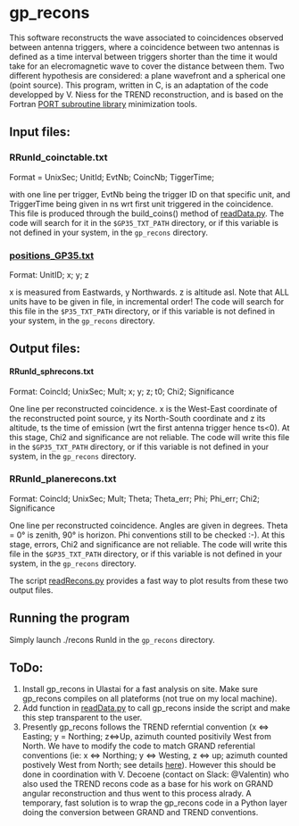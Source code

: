 # gp_recons

This software reconstructs the wave associated to coincidences observed between antenna triggers, where a coincidence between two antennas is defined as a time interval between triggers shorter than the time it would take for an elecromagnetic wave to cover the distance between them. Two different hypothesis are considered: a plane wavefront and a spherical one (point source).
This program, written in C,   is an adaptation of the code developped by V. Niess for the TREND reconstruction, and is based on the Fortran  [PORT subroutine library](http://www.netlib.org/port/) minimization tools.

## Input files: 
### RRunId_coinctable.txt
Format = UnixSec; UnitId; EvtNb; CoincNb; TiggerTime; 

with one line per trigger, EvtNb being the trigger ID on that specific unit, and TriggerTime being given in ns wrt first unit triggered in the coincidence. This file is produced through the build_coins() method of [readData.py](https://github.com/TREND50/gp_ana/blob/master/readData.py). The code will search for it in the ```$GP35_TXT_PATH``` directory, or if this variable is not defined in your system, in the ```gp_recons``` directory.

### [positions_GP35.txt](https://github.com/TREND50/gp_recons/blob/master/positions_GP35.txt)
Format: UnitID; x; y; z 

x is measured from Eastwards, y Northwards. z is altitude asl. 
Note that ALL units have to be given in file, in incremental order! The code will search for this file in the ```$P35_TXT_PATH``` directory, or if this variable is not defined in your system, in the ```gp_recons``` directory.

## Output files: 

#### RRunId_sphrecons.txt
Format: CoincId; UnixSec; Mult; x; y; z; t0; Chi2; Significance

One line per reconstructed coincidence. x is the West-East coordinate of the reconstructed point source, y its North-South coordinate and z its altitude, ts the time of emission (wrt the first antenna trigger hence ts<0). At this stage, Chi2 and significance are not reliable. The code will write this file in the ```$GP35_TXT_PATH``` directory, or if this variable is not defined in your system, in the ```gp_recons``` directory.

### RRunId_planerecons.txt
Format: CoincId; UnixSec; Mult; Theta; Theta_err; Phi; Phi_err; Chi2; Significance

One line per reconstructed coincidence. Angles are given in degrees. Theta = 0° is zenith, 90° is horizon. Phi conventions still to be checked :-).  At this stage, errors, Chi2 and significance are not reliable. The code will write this file in the ```$GP35_TXT_PATH``` directory, or if this variable is not defined in your system, in the ```gp_recons``` directory.

The script [readRecons.py](https://github.com/TREND50/gp_ana/blob/master/readRecons.py) provides a fast way to plot results from these two output files.

## Running the program
Simply launch ./recons RunId in the ```gp_recons``` directory.

## ToDo:
1. Install gp_recons in Ulastai for a fast analysis on site. Make sure gp_recons compiles on all plateforms (not true on my local machine).
2. Add function in [readData.py](https://github.com/TREND50/gp_ana/blob/master/readData.py) to call gp_recons inside the script and make this step transparent to the user.
3. Presently gp_recons follows the TREND referntial convention (x <=> Easting; y = Northing; z<=>Up, azimuth counted positivily West from North. We have to modify the code to match GRAND referential conventions (ie: x <=> Northing; y <=> Westing, z <=> up; azimuth counted postively West from North; see details [here](https://github.com/grand-mother/simulations/blob/master/GRANDAngularConventions.pdf)). However this should be done in coordination with V. Decoene (contact on Slack: @Valentin) who also used the TREND recons code as a base for his work on GRAND angular reconstruction and thus went to this process alrady. A temporary, fast solution is to wrap the gp_recons code in a Python layer doing the conversion between GRAND and TREND conventions.

